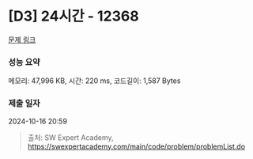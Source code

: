 # [D3] 24시간 - 12368 

[문제 링크](https://swexpertacademy.com/main/code/problem/problemDetail.do?contestProbId=AXsEBlLqedsDFARX) 

### 성능 요약

메모리: 47,996 KB, 시간: 220 ms, 코드길이: 1,587 Bytes

### 제출 일자

2024-10-16 20:59



> 출처: SW Expert Academy, https://swexpertacademy.com/main/code/problem/problemList.do